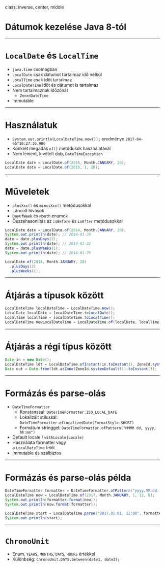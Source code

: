 class: inverse, center, middle

# Dátumok kezelése Java 8-tól

---

# `LocalDate` és `LocalTime`

* `java.time` csomagban
* `LocalDate` csak dátumot tartalmaz idő nélkül
* `LocalTime` csak időt tartalmaz
* `LocalDateTime` időt és dátumot is tartalmaz
* Nem tartalmaznak időzónát
	* `ZonedDateTime`
* Immutable

---

# Használatuk

* `System.out.println(LocalDateTime.now());` eredménye `2017-04-05T10:27:36.986`
* Konkrét megadás `of()` metódusok használatával
* Nem lenient, kivételt dob, `DateTimeException`

```java
LocalDate date = LocalDate.of(2015, Month.JANUARY, 20);
LocalDate date = LocalDate.of(2015, 1, 20);
```

---

# Műveletek

* `plusXxx()` és `minusXxx()` metódusokkal
* Láncolt hívások
* `DayOfWeek` és `Month` enumok
* Összehasonlítás az `isBefore` és `isAfter` metódusokkal

```java
LocalDate date = LocalDate.of(2014, Month.JANUARY, 20);
System.out.println(date); // 2014-01-20
date = date.plusDays(2);
System.out.println(date); // 2014-01-22
date = date.plusWeeks(1);
System.out.println(date); // 2014-01-29

LocalDate.of(2014, Month.JANUARY, 20)
  .plusDays(2)
  .plusWeeks(1);
```

---

# Átjárás a típusok között

```java
LocalDateTime localDateTime = LocalDateTime.now();
LocalDate localDate = localDateTime.toLocalDate();
LocalTime localTime = localDateTime.toLocalTime();
LocalDateTime newLocalDateTime = LocalDateTime.of(localDate, localTime);
```

---

# Átjárás a régi típus között

```java
Date in = new Date();
LocalDateTime ldt = LocalDateTime.ofInstant(in.toInstant(), ZoneId.systemDefault());
Date out = Date.from(ldt.atZone(ZoneId.systemDefault()).toInstant());
```

---

# Formázás és parse-olás

* `DateTimeFormatter`
  * Konstanssal: `DateTimeFormatter.ISO_LOCAL_DATE`
  * Lokalizált stílussal: `DateTimeFormatter.ofLocalizedDate(FormatStyle.SHORT)`
  * Formátum stringgel: `DateTimeFormatter.ofPattern("MMMM dd, yyyy, hh:mm")`
* Default locale / `withLocale(Locale)`
* Használata formatter vagy <br /> a `LocalDateTime` felől
* Immutable és szálbiztos

---

# Formázás és parse-olás példa

```java
DateTimeFormatter formatter = DateTimeFormatter.ofPattern("yyyy.MM.dd. HH:mm");
LocalDateTime now = LocalDateTime.of(2017, Month.JANUARY, 1, 12, 0);
System.out.println(formatter.format(now));
System.out.println(now.format(formatter));

LocalDateTime start = LocalDateTime.parse("2017.01.01. 12:00", formatter);
System.out.println(start);
```

---

# `ChronoUnit`

* Enum, `YEARS`, `MONTHS`, `DAYS`, `HOURS` értékkel
* Különbség: `ChronoUnit.DAYS.between(date1, date2);`
